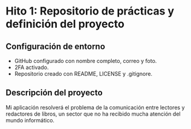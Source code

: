 # Hito 1: Repositorio de prácticas y definición del proyecto

## Configuración de entorno
- GitHub configurado con nombre completo, correo y foto.
- 2FA activado.
- Repositorio creado con README, LICENSE y .gitignore.

## Descripción del proyecto
Mi aplicación resolverá el problema de la comunicación entre lectores y redactores de libros, un sector que no ha recibido mucha atención del mundo informático.